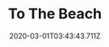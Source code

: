 ---
templateKey: blog-post
featuredpost: false
date: 2020-03-01T03:43:43.711Z
featuredimage: /img/quest_bg1.png
imgBg: quest_bg1
title: To The Beach
description: Someone named Willy invited you to visit the beach south of town. He says he has something to give you.
reward: Bamboo Pole
tags:
  - Mail Spring 2 Visit the beach south of town before 500pm.
---